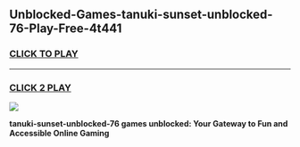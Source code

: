 
## Unblocked-Games-tanuki-sunset-unblocked-76-Play-Free-4t441
<h3>
<a href="https://premium76.site?title=tanuki-sunset-unblocked-76&ref=18A">CLICK TO PLAY</a></h3>
<hr>

<h3>
<a href="https://premium76.site?title=tanuki-sunset-unblocked-76&ref=18A">CLICK 2 PLAY</a>
  
</h3>

<a href="https://premium76.site?title=tanuki-sunset-unblocked-76&ref=18A"><img src="https://clearcache.store/games.png"></a>


**tanuki-sunset-unblocked-76 games unblocked: Your Gateway to Fun and Accessible Online Gaming**
